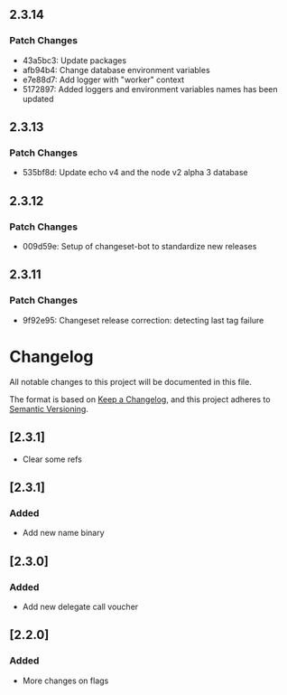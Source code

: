 <!-- markdownlint-disable MD024 -->

## 2.3.14

### Patch Changes

- 43a5bc3: Update packages
- afb94b4: Change database environment variables
- e7e88d7: Add logger with "worker" context
- 5172897: Added loggers and environment variables names has been updated

## 2.3.13

### Patch Changes

- 535bf8d: Update echo v4 and the node v2 alpha 3 database

## 2.3.12

### Patch Changes

- 009d59e: Setup of changeset-bot to standardize new releases

## 2.3.11

### Patch Changes

- 9f92e95: Changeset release correction: detecting last tag failure

# Changelog

All notable changes to this project will be documented in this file.

The format is based on [Keep a Changelog](https://keepachangelog.com/en/1.0.0/),
and this project adheres to [Semantic Versioning](https://semver.org/spec/v2.0.0.html).

## [2.3.1]

- Clear some refs

## [2.3.1]

### Added

- Add new name binary

## [2.3.0]

### Added

- Add new delegate call voucher

## [2.2.0]

### Added

- More changes on flags
